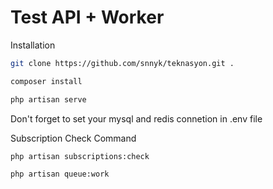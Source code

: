 # Test API + Worker
Installation

```sh
git clone https://github.com/snnyk/teknasyon.git .
```
```sh
composer install
```
```sh
php artisan serve
```
Don't forget to set your mysql and redis connetion in .env file

Subscription Check Command

```sh
php artisan subscriptions:check
```
```sh
php artisan queue:work
```